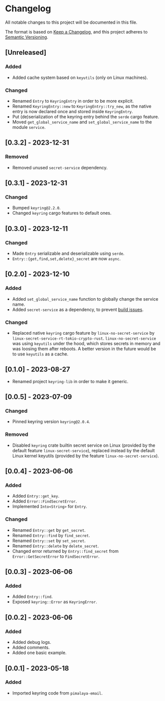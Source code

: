 # Changelog

All notable changes to this project will be documented in this file.

The format is based on [Keep a Changelog](https://keepachangelog.com/en/1.0.0/),
and this project adheres to [Semantic Versioning](https://semver.org/spec/v2.0.0.html).

## [Unreleased]

### Added

- Added cache system based on `keyutils` (only on Linux machines).

### Changed

- Renamed `Entry` to `KeyringEntry` in order to be more explicit.
- Renamed `KeyringEntry::new` to `KeyringEntry::try_new`, as the native entry is now declared once and stored inside `KeyringEntry`.
- Put (de)serialization of the keyring entry behind the `serde` cargo feature.
- Moved `get_global_service_name` and `set_global_service_name` to the module `service`.

## [0.3.2] - 2023-12-31

### Removed

- Removed unused `secret-service` dependency.

## [0.3.1] - 2023-12-31

### Changed

- Bumped `keyring@2.2.0`.
- Changed `keyring` cargo features to default ones.

## [0.3.0] - 2023-12-11

### Changed

- Made `Entry` serializable and deserializable using `serde`.
- `Entry::{get,find,set,delete}_secret` are now `async`.

## [0.2.0] - 2023-12-10

### Added

- Added `set_global_service_name` function to globally change the service name.
- Added `secret-service` as a dependency, to prevent [build issues](https://github.com/hwchen/keyring-rs/issues/148).

### Changed

- Replaced native `keyring` cargo feature by `linux-no-secret-service` by `linux-secret-service-rt-tokio-crypto-rust`. `linux-no-secret-service` was using `keyutils` under the hood, which stores secrets in memory and was loosing them after reboots. A better version in the future would be to use `keyutils` as a cache.

## [0.1.0] - 2023-08-27

- Renamed project `keyring-lib` in order to make it generic.

## [0.0.5] - 2023-07-09

### Changed

- Pinned keyring version `keyring@2.0.4`.

### Removed

- Disabled `keyring` crate builtin secret service on Linux (provided by the default feature `linux-secret-service`), replaced instead by the default Linux kernel keyutils (provided by the feature `linux-no-secret-service`).

## [0.0.4] - 2023-06-06

### Added

- Added `Entry::get_key`.
- Added `Error::FindSecretError`.
- Implemented `Into<String>` for `Entry`.

### Changed

- Renamed `Entry::get` by `get_secret`.
- Renamed `Entry::find` by `find_secret`.
- Renamed `Entry::set` by `set_secret`.
- Renamed `Entry::delete` by `delete_secret`.
- Changed error returned by `Entry::find_secret` from `Error::GetSecretError` to `FindSecretError`.

## [0.0.3] - 2023-06-06

### Added

- Added `Entry::find`.
- Exposed `keyring::Error` as `KeyringError`.

## [0.0.2] - 2023-06-06

### Added

- Added debug logs.
- Added comments.
- Added one basic example.

## [0.0.1] - 2023-05-18

### Added

- Imported keyring code from `pimalaya-email`.
